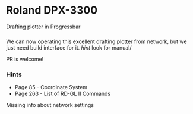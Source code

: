 # Roland DPX-3300
Drafting plotter in Progressbar 

###
We can now operating this excellent drafting plotter from network, but we just need build interface for it.
*hint* look for manual/

PR is welcome!

### Hints

* Page 85 - Coordinate System
* Page 263 - List of RD-GL II Commands

Missing info about network settings

